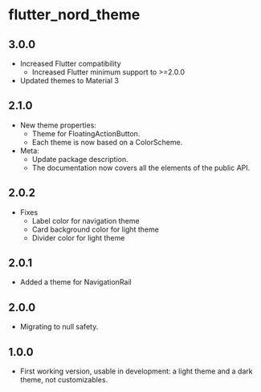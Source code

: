 # flutter_nord_theme

## 3.0.0

- Increased Flutter compatibility
  - Increased Flutter minimum support to >=2.0.0
- Updated themes to Material 3

## 2.1.0

- New theme properties:
  - Theme for FloatingActionButton.
  - Each theme is now based on a ColorScheme.
- Meta:
  - Update package description.
  - The documentation now covers all the elements of the public API.

## 2.0.2

- Fixes
  - Label color for navigation theme
  - Card background color for light theme
  - Divider color for light theme

## 2.0.1

- Added a theme for NavigationRail

## 2.0.0

- Migrating to null safety.

## 1.0.0

- First working version, usable in development: a light theme and a dark theme, not customizables.
